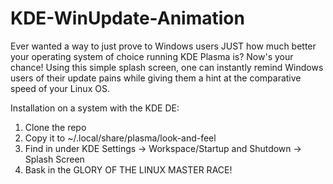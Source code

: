 # KDE-WinUpdate-Animation
Ever wanted a way to just prove to Windows users JUST how much better your operating system of choice running KDE Plasma is? Now's your chance!
Using this simple splash screen, one can instantly remind Windows users of their update pains while giving them a hint at the comparative speed of your Linux OS.

Installation on a system with the KDE DE:
  1. Clone the repo
  2. Copy it to ~/.local/share/plasma/look-and-feel
  3. Find in under KDE Settings -> Workspace/Startup and Shutdown -> Splash Screen
  4. Bask in the GLORY OF THE LINUX MASTER RACE!
